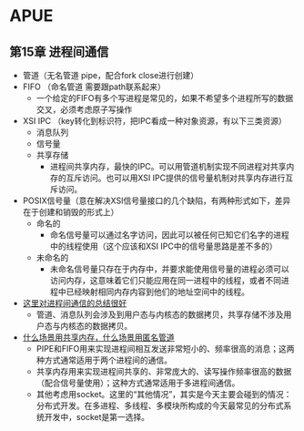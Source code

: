 # APUE
## 第15章 进程间通信
* 管道（无名管道 pipe，配合fork close进行创建）
* FIFO （命名管道 需要跟path联系起来）
	* 一个给定的FIFO有多个写进程是常见的，如果不希望多个进程所写的数据交叉，必须考虑原子写操作
* XSI IPC （key转化到标识符，把IPC看成一种对象资源，有以下三类资源）
	* 消息队列
	* 信号量
	* 共享存储
		* 进程间共享内存，最快的IPC。可以用管道机制实现不同进程对共享内存的互斥访问。也可以用XSI IPC提供的信号量机制对共享内存进行互斥访问。
* POSIX信号量（意在解决XSI信号量接口的几个缺陷，有两种形式如下，差异在于创建和销毁的形式上）
	* 命名的
		* 命名信号量可以通过名字访问，因此可以被任何已知它们名字的进程中的线程使用（这个应该和XSI IPC中的信号量思路是差不多的）
	* 未命名的
		* 未命名信号量只存在于内存中，并要求能使用信号量的进程必须可以访问内存，这意味着它们只能应用在同一进程中的线程，或者不同进程中已经映射相同内存内容到他们的地址空间中的线程。
* [这里对进程间通信的总结很好](https://www.zhihu.com/question/23995948/answer/1802584436)
	* 管道、消息队列会涉及到用户态与内核态的数据拷贝，共享存储不涉及用户态与内核态的数据拷贝。
* [什么场景用共享内存，什么场景用匿名管道](https://www.zhihu.com/question/23995948/answer/136236554)
	* PIPE和FIFO用来实现进程间相互发送非常短小的、频率很高的消息；这两种方式通常适用于两个进程间的通信。
	* 共享内存用来实现进程间共享的、非常庞大的、读写操作频率很高的数据（配合信号量使用）；这种方式通常适用于多进程间通信。
	* 其他考虑用socket。这里的“其他情况”，其实是今天主要会碰到的情况：分布式开发。在多进程、多线程、多模块所构成的今天最常见的分布式系统开发中，socket是第一选择。